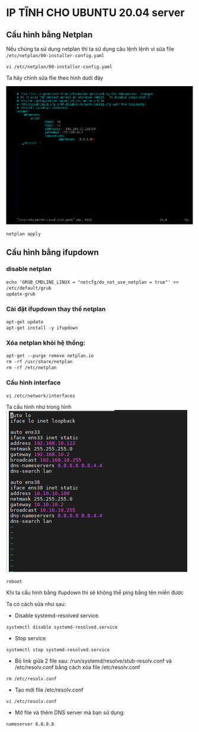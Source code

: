 # IP TĨNH CHO UBUNTU 20.04 server
## Cấu hình bằng Netplan
Nếu chúng ta sử dụng netplan thì ta sử dụng câu lệnh lệnh vi sửa file `/etc/netplan/00-installer-config.yaml`

```
vi /etc/netplan/00-installer-config.yaml
```
Ta hãy chỉnh sửa flie theo hình dưới đây

![alt](/images/Screenshot_10.png)

```
netplan apply
```
## Cấu hình bằng ifupdown
### disable netplan
```
echo 'GRUB_CMDLINE_LINUX = "netcfg/do_not_use_netplan = true"' >> /etc/default/grub
update-grub
```
### Cài đặt ifupdown thay thế netplan
```
apt-get update
apt-get install -y ifupdown
```
### Xóa netplan khỏi hệ thống:
```
apt-get --purge remove netplan.io
rm -rf /usr/share/netplan
rm -rf /etc/netplan
```
### Cấu hình interface
```
vi /etc/network/interfaces
```
Ta cấu hình như trong hình
![alt](/images/Screenshot_11.png)

```
reboot
```
Khi ta cấu hình bằng ifupdown thì sẽ không thể ping bằng tên miền được

Ta có cách sửa như sau:
- Disable systemd-resolved service.
```
systemctl disable systemd-resolved.service
```
- Stop service
```
systemctl stop systemd-resolved.service
```
- Bỏ link giữa 2 file sau: /run/systemd/resolve/stub-resolv.conf và /etc/resolv.conf bằng cách xóa file /etc/resolv.conf
```
rm /etc/resolv.conf
```
- Tạo mới file /etc/resolv.conf
```
vi /etc/resolv.conf
```
- Mở file và thêm DNS server mà bạn sử dụng:
```
nameserver 8.8.8.8
```
